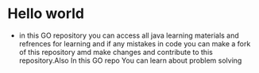 <h1>Hello world</h1>

* in this GO repository you can access all java learning materials and refrences for learning 
and if any mistakes in code you can make a fork of this repository amd make changes and contribute to this repository.Also In this GO repo You can learn about problem solving
